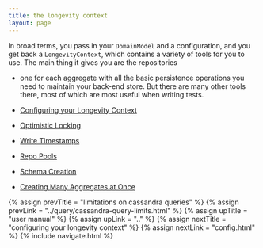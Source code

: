 ```yaml
---
title: the longevity context
layout: page
---
```


In broad terms, you pass in your `DomainModel` and a configuration,
and you get back a `LongevityContext`, which contains a variety of
tools for you to use. The main thing it gives you are the repositories
- one for each aggregate with all the basic persistence operations you
need to maintain your back-end store. But there are many other tools
there, most of which are most useful when writing tests.

- [Configuring your Longevity Context](config.html)
- [Optimistic Locking](opt-lock.html)
- [Write Timestamps](write-timestamps.html)
- [Repo Pools](repo-pools.html)
- [Schema Creation](schema-creation.html)
- [Creating Many Aggregates at Once](create-many.html)

{% assign prevTitle = "limitations on cassandra queries" %}
{% assign prevLink  = "../query/cassandra-query-limits.html" %}
{% assign upTitle   = "user manual" %}
{% assign upLink    = ".." %}
{% assign nextTitle = "configuring your longevity context" %}
{% assign nextLink  = "config.html" %}
{% include navigate.html %}

